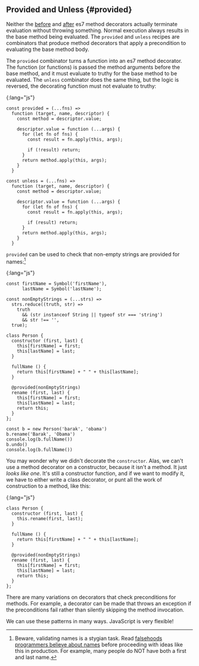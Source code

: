 ## Provided and Unless {#provided}

Neither the [before](#before) and [after](#after) es7 method decorators actually terminate evaluation without throwing something. Normal execution always results in the base method being evaluated. The `provided` and `unless` recipes are combinators that produce method decorators that apply a precondition to evaluating the base method body.

The `provided` combinator turns a function into an es7 method decorator. The function (or functions) is passed the method arguments before the base method, and it must evaluate to truthy for the base method to be evaluated. The `unless` combinator does the same thing, but the logic is reversed, the decorating function must not evaluate to truthy:

{:lang="js"}
~~~~~~~~
const provided = (...fns) =>
  function (target, name, descriptor) {
    const method = descriptor.value;

    descriptor.value = function (...args) {
      for (let fn of fns) {
        const result = fn.apply(this, args);

        if (!result) return;
      }
      return method.apply(this, args);
    }
  }

const unless = (...fns) =>
  function (target, name, descriptor) {
    const method = descriptor.value;

    descriptor.value = function (...args) {
      for (let fn of fns) {
        const result = fn.apply(this, args);

        if (result) return;
      }
      return method.apply(this, args);
    }
  }
~~~~~~~~

`provided` can be used to check that non-empty strings are provided for names:[^beware]

{:lang="js"}
~~~~~~~~
const firstName = Symbol('firstName'),
      lastName = Symbol('lastName');

const nonEmptyStrings = (...strs) =>
  strs.reduce((truth, str) =>
    truth
      && (str instanceof String || typeof str === 'string')
      && str !== '',
  true);

class Person {
  constructor (first, last) {
    this[firstName] = first;
    this[lastName] = last;
  }

  fullName () {
    return this[firstName] + " " + this[lastName];
  }

  @provided(nonEmptyStrings)
  rename (first, last) {
    this[firstName] = first;
    this[lastName] = last;
    return this;
  }
};

const b = new Person('barak', 'obama')
b.rename('Barak', 'Obama')
console.log(b.fullName())
b.undo()
console.log(b.fullName())
~~~~~~~~

[^beware]: Beware, validating names is a stygian task. Read [falsehoods programmers believe about names](http://www.kalzumeus.com/2010/06/17/falsehoods-programmers-believe-about-names/) before proceeding with ideas like this in production. For example, many people do NOT have both a first and last name.

You may wonder why we didn't decorate the `constructor`. Alas, we can't use a method decorator on a constructor, because it isn't a method. It just *looks like one*. It's still a constructor function, and if we want to modify it, we have to either write a class decorator, or punt all the work of construction to a method, like this:

{:lang="js"}
~~~~~~~~
class Person {
  constructor (first, last) {
    this.rename(first, last);
  }

  fullName () {
    return this[firstName] + " " + this[lastName];
  }

  @provided(nonEmptyStrings)
  rename (first, last) {
    this[firstName] = first;
    this[lastName] = last;
    return this;
  }
};
~~~~~~~~

There are many variations on decorators that check preconditions for methods. For example, a decorator can be made that throws an exception if the preconditions fail rather than silently skipping the method invocation.

We can use these patterns in many ways. JavaScript is very flexible!
